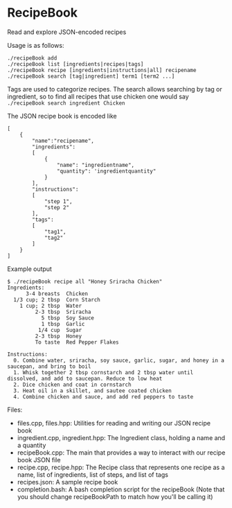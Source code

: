 # RecipeBook
Read and explore JSON-encoded recipes

Usage is as follows:
```
./recipeBook add
./recipeBook list [ingredients|recipes|tags]
./recipeBook recipe [ingredients|instructions|all] recipename
./recipeBook search [tag|ingredient] term1 [term2 ...]
```
Tags are used to categorize recipes. The search allows searching by tag or ingredient, so to find all recipes that use chicken one would say `./recipeBook search ingredient Chicken`

The JSON recipe book is encoded like
```
[
	{
		"name":"recipename",
		"ingredients":
		[
			{
				"name": "ingredientname",
				"quantity": 'ingredientquantity"
			}
		],
		"instructions":
		[
			"step 1",
			"step 2"
		],
		"tags":
		[
			"tag1",
			"tag2"
		]
	}
]
```

Example output
```
$ ./recipeBook recipe all "Honey Sriracha Chicken"
Ingredients:
      3-4 breasts  Chicken
  1/3 cup; 2 tbsp  Corn Starch
    1 cup; 2 tbsp  Water
         2-3 tbsp  Sriracha
           5 tbsp  Soy Sauce
           1 tbsp  Garlic
          1/4 cup  Sugar
         2-3 tbsp  Honey
         To taste  Red Pepper Flakes

Instructions:
  0. Combine water, sriracha, soy sauce, garlic, sugar, and honey in a saucepan, and bring to boil
  1. Whisk together 2 tbsp cornstarch and 2 tbsp water until dissolved, and add to saucepan. Reduce to low heat
  2. Dice chicken and coat in cornstarch
  3. Heat oil in a skillet, and sautee coated chicken
  4. Combine chicken and sauce, and add red peppers to taste
```

Files:
 - files.cpp, files.hpp: Utilities for reading and writing our JSON recipe book
 - ingredient.cpp, ingredient.hpp: The Ingredient class, holding a name and a quantity
 - recipeBook.cpp: The main that provides a way to interact with our recipe book JSON file
 - recipe.cpp, recipe.hpp: The Recipe class that represents one recipe as a name, list of ingredients, list of steps, and list of tags
 - recipes.json: A sample recipe book
 - completion.bash: A bash completion script for the recipeBook (Note that you should change recipeBookPath to match how you'll be calling it)
